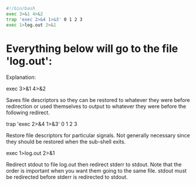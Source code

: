 ```bash
#!/bin/bash
exec 3>&1 4>&2
trap 'exec 2>&4 1>&3' 0 1 2 3
exec 1>log.out 2>&1
```

# Everything below will go to the file 'log.out':
Explanation:

exec 3>&1 4>&2

Saves file descriptors so they can be restored to whatever they were before redirection or used themselves to output to whatever they were before the following redirect.

trap 'exec 2>&4 1>&3' 0 1 2 3

Restore file descriptors for particular signals. Not generally necessary since they should be restored when the sub-shell exits.

exec 1>log.out 2>&1

Redirect stdout to file log.out then redirect stderr to stdout. Note that the order is important when you want them going to the same file. stdout must be redirected before stderr is redirected to stdout.

